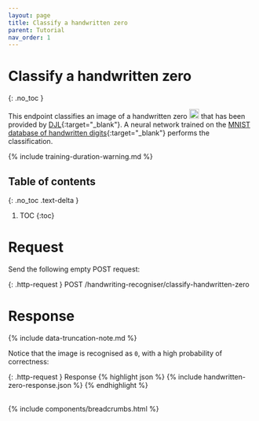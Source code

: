 ```yaml
---
layout: page
title: Classify a handwritten zero
parent: Tutorial
nav_order: 1
---
```


# Classify a handwritten zero
{: .no_toc }

This endpoint classifies an image of a handwritten zero
<img src="https://github.com/jon-hatfield-tech-writing/ai-demo/blob/main/src/main/resources/images/0.png?raw=true" alt="0" width="20" height="20" />
that has been provided by [DJL](http://djl.ai){:target="_blank"}. A neural network trained on the 
[MNIST database of handwritten digits](https://en.wikipedia.org/wiki/MNIST_database){:target="_blank"}
performs the classification.

{% include training-duration-warning.md %}

## Table of contents
{: .no_toc .text-delta }

1. TOC
{:toc}

# Request

Send the following empty POST request:

{: .http-request }
POST /handwriting-recogniser/classify-handwritten-zero

# Response

{% include data-truncation-note.md %}

Notice that the image is recognised as `0`, with a high probability of
correctness:

{: .http-request }
Response
{% highlight json %}
{% include handwritten-zero-response.json %}
{% endhighlight %}

<br />
{% include components/breadcrumbs.html %}